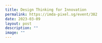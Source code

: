```yaml
---
title: Design Thinking for Innovation
permalink: https://imda-pixel.sg/event/382
date: 2023-03-09
layout: post
description: ""
image: ""
---
```

